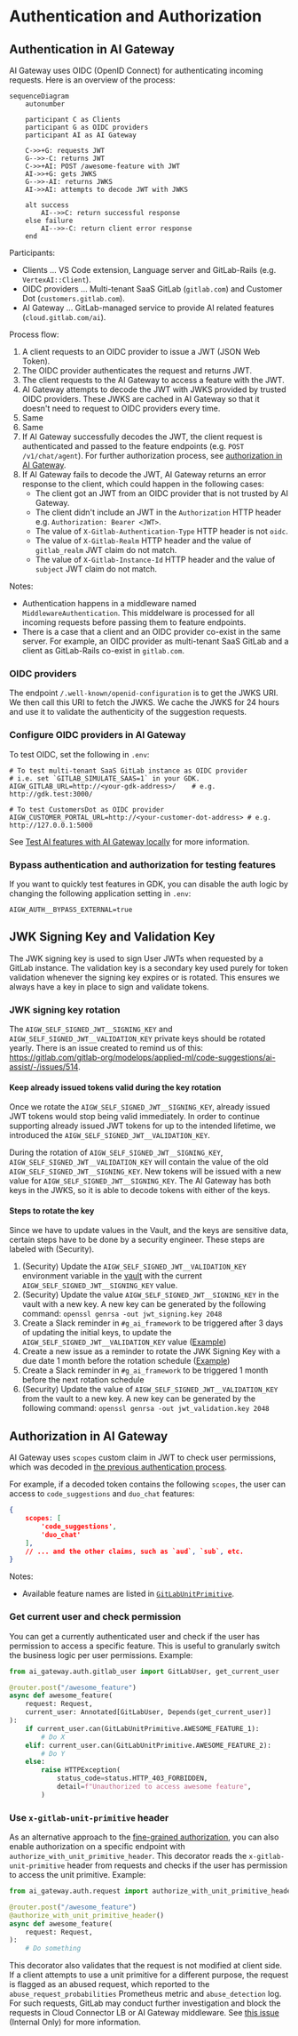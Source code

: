 # Authentication and Authorization

## Authentication in AI Gateway

AI Gateway uses OIDC (OpenID Connect) for authenticating incoming requests. Here is an overview of the process:

```mermaid
sequenceDiagram
    autonumber

    participant C as Clients
    participant G as OIDC providers
    participant AI as AI Gateway

    C->>+G: requests JWT
    G-->>-C: returns JWT
    C->>+AI: POST /awesome-feature with JWT
    AI->>+G: gets JWKS
    G-->>-AI: returns JWKS
    AI->>AI: attempts to decode JWT with JWKS

    alt success
        AI-->>C: return successful response
    else failure
        AI-->>-C: return client error response
    end
```

Participants:

- Clients ... VS Code extension, Language server and GitLab-Rails (e.g. `VertexAI::Client`).
- OIDC providers ... Multi-tenant SaaS GitLab (`gitlab.com`) and Customer Dot (`customers.gitlab.com`).
- AI Gateway ... GitLab-managed service to provide AI related features (`cloud.gitlab.com/ai`).

Process flow:

1. A client requests to an OIDC provider to issue a JWT (JSON Web Token).
1. The OIDC provider authenticates the request and returns JWT.
1. The client requests to the AI Gateway to access a feature with the JWT.
1. AI Gateway attempts to decode the JWT with JWKS provided by trusted OIDC providers.
   These JWKS are cached in AI Gateway so that it doesn't need to request to OIDC providers every time.
1. Same
1. Same
1. If AI Gateway successfully decodes the JWT, the client request is authenticated and passed to the feature endpoints (e.g. `POST /v1/chat/agent`).
   For further authorization process, see [authorization in AI Gateway](#authentication-in-ai-gateway).
1. If AI Gateway fails to decode the JWT, AI Gateway returns an error response to the client, which could happen in the following cases:
   - The client got an JWT from an OIDC provider that is not trusted by AI Gateway.
   - The client didn't include an JWT in the `Authorization` HTTP header e.g. `Authorization: Bearer <JWT>`.
   - The value of `X-Gitlab-Authentication-Type` HTTP header is not `oidc`.
   - The value of `X-Gitlab-Realm` HTTP header and the value of `gitlab_realm` JWT claim do not match.
   - The value of `X-Gitlab-Instance-Id` HTTP header and the value of `subject` JWT claim do not match.

Notes:

- Authentication happens in a middleware named `MiddlewareAuthentication`.
  This middelware is processed for all incoming requests before passing them to feature endpoints.
- There is a case that a client and an OIDC provider co-exist in the same server.
  For example, an OIDC provider as multi-tenant SaaS GitLab and a client as GitLab-Rails co-exist in `gitlab.com`.

### OIDC providers

The endpoint `/.well-known/openid-configuration` is to get the JWKS URI. We then
call this URI to fetch the JWKS. We cache the JWKS for 24 hours and use it to validate
the authenticity of the suggestion requests.

### Configure OIDC providers in AI Gateway

To test OIDC, set the following in `.env`:

```shell
# To test multi-tenant SaaS GitLab instance as OIDC provider
# i.e. set `GITLAB_SIMULATE_SAAS=1` in your GDK.
AIGW_GITLAB_URL=http://<your-gdk-address>/    # e.g. http://gdk.test:3000/

# To test CustomersDot as OIDC provider
AIGW_CUSTOMER_PORTAL_URL=http://<your-customer-dot-address> # e.g. http://127.0.0.1:5000
```

See [Test AI features with AI Gateway locally](https://docs.gitlab.com/ee/development/ai_features/index.html) for more information.

### Bypass authentication and authorization for testing features

If you want to quickly test features in GDK,
you can disable the auth logic by changing the following application setting in `.env`:

```shell
AIGW_AUTH__BYPASS_EXTERNAL=true
```

## JWK Signing Key and Validation Key

The JWK signing key is used to sign User JWTs when requested by a GitLab instance.
The validation key is a secondary key used purely for token validation whenever the signing key expires or is rotated.
This ensures we always have a key in place to sign and validate tokens.

### JWK signing key rotation

The `AIGW_SELF_SIGNED_JWT__SIGNING_KEY` and `AIGW_SELF_SIGNED_JWT__VALIDATION_KEY` private keys should be rotated yearly.
There is an issue created to remind us of this: <https://gitlab.com/gitlab-org/modelops/applied-ml/code-suggestions/ai-assist/-/issues/514>.

#### Keep already issued tokens valid during the key rotation

Once we rotate the `AIGW_SELF_SIGNED_JWT__SIGNING_KEY`, already issued JWT tokens would stop being valid immediately.
In order to continue supporting already issued JWT tokens for up to the intended lifetime, we introduced the `AIGW_SELF_SIGNED_JWT__VALIDATION_KEY`.

During the rotation of `AIGW_SELF_SIGNED_JWT__SIGNING_KEY`, `AIGW_SELF_SIGNED_JWT__VALIDATION_KEY` will contain the value of the old `AIGW_SELF_SIGNED_JWT__SIGNING_KEY`.
New tokens will be issued with a new value for `AIGW_SELF_SIGNED_JWT__SIGNING_KEY`.
The AI Gateway has both keys in the JWKS, so it is able to decode tokens with either of the keys.

#### Steps to rotate the key

Since we have to update values in the Vault, and the keys are sensitive data, certain steps have to be done by a security engineer. These steps are labeled with (Security).

1. (Security) Update the `AIGW_SELF_SIGNED_JWT__VALIDATION_KEY` environment variable in the [vault](https://vault.gitlab.net/ui/vault/secrets/runway/kv/list/env/production/service/ai-gateway/) with the current `AIGW_SELF_SIGNED_JWT__SIGNING_KEY` value.
1. (Security) Update the value `AIGW_SELF_SIGNED_JWT__SIGNING_KEY` in the vault with a new key. A new key can be generated by the following command: `openssl genrsa -out jwt_signing.key 2048`
1. Create a Slack reminder in `#g_ai_framework` to be triggered after 3 days of updating the initial keys, to update the `AIGW_SELF_SIGNED_JWT__VALIDATION_KEY` value ([Example](https://gitlab.com/gitlab-org/modelops/applied-ml/code-suggestions/ai-assist/-/issues/514#note_1958167234))
1. Create a new issue as a reminder to rotate the JWK Signing Key with a due date 1 month before the rotation schedule ([Example](https://gitlab.com/gitlab-org/modelops/applied-ml/code-suggestions/ai-assist/-/issues/514))
1. Create a Slack reminder in `#g_ai_framework` to be triggered 1 month before the next rotation schedule
1. (Security) Update the value of `AIGW_SELF_SIGNED_JWT__VALIDATION_KEY` from the vault to a new key. A new key can be generated by the following command: `openssl genrsa -out jwt_validation.key 2048`

## Authorization in AI Gateway

AI Gateway uses `scopes` custom claim in JWT to check user permissions, which was decoded in [the previous authentication process](#authentication-in-ai-gateway).

For example, if a decoded token contains the following `scopes`, the user can access to `code_suggestions` and `duo_chat` features:

```json
{
    scopes: [
        'code_suggestions',
        'duo_chat'
    ],
    // ... and the other claims, such as `aud`, `sub`, etc.
}
```

Notes:

- Available feature names are listed in [`GitLabUnitPrimitive`](https://gitlab.com/gitlab-org/modelops/applied-ml/code-suggestions/ai-assist/-/blob/main/ai_gateway/gitlab_features.py).

### Get current user and check permission

You can get a currently authenticated user and check if the user has permission to access a specific feature.
This is useful to granularly switch the business logic per user permissions. Example:

```python
from ai_gateway.auth.gitlab_user import GitLabUser, get_current_user

@router.post("/awesome_feature")
async def awesome_feature(
    request: Request,
    current_user: Annotated[GitLabUser, Depends(get_current_user)]
):
    if current_user.can(GitLabUnitPrimitive.AWESOME_FEATURE_1):
        # Do X
    elif: current_user.can(GitLabUnitPrimitive.AWESOME_FEATURE_2):
        # Do Y
    else:
        raise HTTPException(
            status_code=status.HTTP_403_FORBIDDEN,
            detail=f"Unauthorized to access awesome feature",
        )
```

### Use `x-gitlab-unit-primitive` header

As an alternative approach to the [fine-grained authorization](#get-current-user-and-check-permission),
you can also enable authorization on a specific endpoint with `authorize_with_unit_primitive_header`.
This decorator reads the `x-gitlab-unit-primitive` header from requests and
checks if the user has permission to access the unit primitive. Example:

```python
from ai_gateway.auth.request import authorize_with_unit_primitive_header

@router.post("/awesome_feature")
@authorize_with_unit_primitive_header()
async def awesome_feature(
    request: Request,
):
    # Do something
```

This decorator also validates that the request is not modified at client side.
If a client attempts to use a unit primitive for a different purpose,
the request is flagged as an abused request, which reported to
the `abuse_request_probabilities` Prometheus metric and `abuse_detection` log.
For such requests, GitLab may conduct further investigation and 
block the requests in Cloud Connector LB or AI Gateway middleware.
See [this issue](https://gitlab.com/gitlab-com/legal-and-compliance/-/issues/2176) (Internal Only) for more information.
